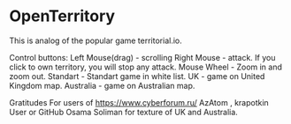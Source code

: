 # OpenTerritory
This is analog of the popular game territorial.io.

Control buttons:
Left Mouse(drag) - scrolling
Right Mouse - attack. If you click to own territory, you will stop any attack.
Mouse Wheel - Zoom in and zoom out.
Standart - Standart game in white list.
UK - game on United Kingdom map.
Australia - game on Australian map.

Gratitudes
For users of https://www.cyberforum.ru/
AzAtom , krapotkin
User or GitHub Osama Soliman for texture of UK and Australia.

